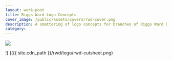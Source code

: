 ```yaml
---
layout: work-post
title: Riggs Ward Logo Concepts
cover_image: /public/assets/covers/rwd-cover.png
description: A smattering of logo concepts for branches of Riggs Ward Design.
category: 
---
```


<div class="col-5-12 center" style="float: none;" >
  <img src="{{ site.cdn_path }}/rwd/logo/rwd-animated.gif" />
</div>

![ ]({{ site.cdn_path }}/rwd/logo/rwd-cutsheet.png)
